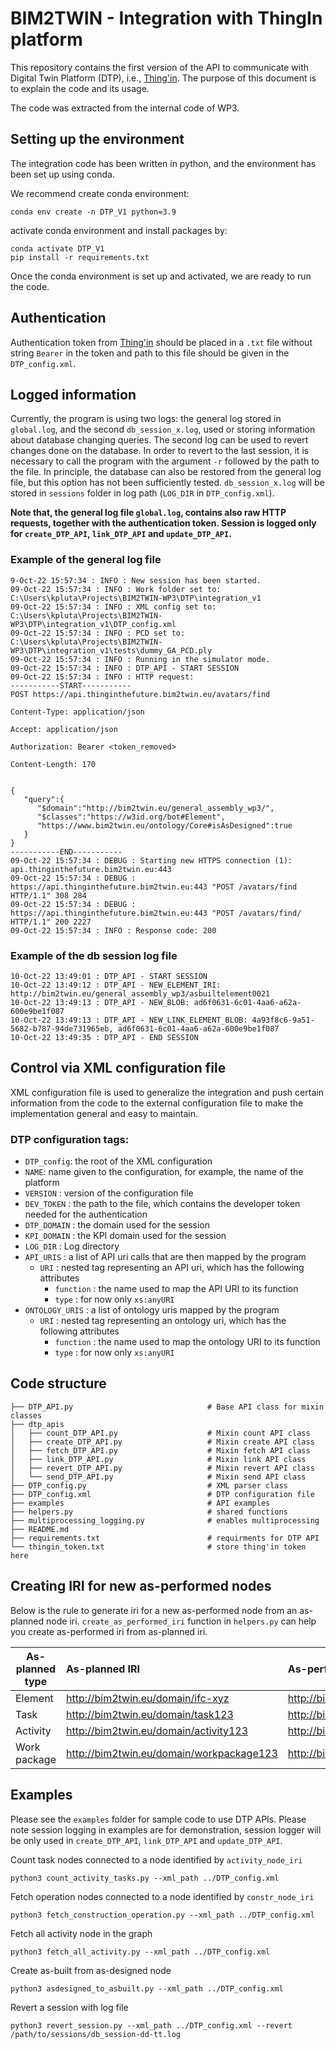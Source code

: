 # BIM2TWIN - Integration with ThingIn platform

This repository contains the first version of the API to communicate with Digital Twin Platform (DTP),
i.e., [Thing'in](https://thinginthefuture.bim2twin.eu). The purpose of this document is to explain the code and its
usage.

The code was extracted from the internal code of WP3.

## Setting up the environment

The integration code has been written in python, and the environment has been set up using conda.

We recommend create conda environment:

```conda env create -n DTP_V1 python=3.9```

activate conda environment and install packages by:

```
conda activate DTP_V1
pip install -r requirements.txt
```

Once the conda environment is set up and activated, we are ready to run the code.

## Authentication

Authentication token from [Thing'in](https://thinginthefuture.bim2twin.eu) should be placed in a `.txt` file without
string `Bearer` in the token and path to this file should be given in the `DTP_config.xml`.

## Logged information

Currently, the program is using two logs: the general log stored in `global.log`, and the second `db_session_x.log`,
used or storing information about database changing queries. The second log can be used to revert changes done on the
database. In order to revert to the last session, it is necessary to call the program with the argument `-r` followed by
the path to the file. In principle, the database can also be restored from the general log file, but this option has not
been sufficiently tested. `db_session_x.log` will be stored in `sessions` folder in log path (`LOG_DIR` in 
`DTP_config.xml`).

**Note that, the general log file `global.log`, contains also raw HTTP requests, together with the authentication
token. Session is logged only for `create_DTP_API`, `link_DTP_API` and `update_DTP_API`.**

### Example of the general log file

```
9-Oct-22 15:57:34 : INFO : New session has been started.
09-Oct-22 15:57:34 : INFO : Work folder set to: C:\Users\kpluta\Projects\BIM2TWIN-WP3\DTP\integration_v1
09-Oct-22 15:57:34 : INFO : XML config set to: C:\Users\kpluta\Projects\BIM2TWIN-WP3\DTP\integration_v1\DTP_config.xml
09-Oct-22 15:57:34 : INFO : PCD set to: C:\Users\kpluta\Projects\BIM2TWIN-WP3\DTP\integration_v1\tests\dummy_GA_PCD.ply
09-Oct-22 15:57:34 : INFO : Running in the simulator mode.
09-Oct-22 15:57:34 : INFO : DTP_API - START SESSION
09-Oct-22 15:57:34 : INFO : HTTP request: 
-----------START-----------
POST https://api.thinginthefuture.bim2twin.eu/avatars/find

Content-Type: application/json

Accept: application/json

Authorization: Bearer <token_removed>

Content-Length: 170


{
   "query":{
      "$domain":"http://bim2twin.eu/general_assembly_wp3/",
      "$classes":"https://w3id.org/bot#Element",
      "https://www.bim2twin.eu/ontology/Core#isAsDesigned":true
   }
}
-----------END-----------
09-Oct-22 15:57:34 : DEBUG : Starting new HTTPS connection (1): api.thinginthefuture.bim2twin.eu:443
09-Oct-22 15:57:34 : DEBUG : https://api.thinginthefuture.bim2twin.eu:443 "POST /avatars/find HTTP/1.1" 308 284
09-Oct-22 15:57:34 : DEBUG : https://api.thinginthefuture.bim2twin.eu:443 "POST /avatars/find/ HTTP/1.1" 200 2227
09-Oct-22 15:57:34 : INFO : Response code: 200
```

### Example of the db session log file

```
10-Oct-22 13:49:01 : DTP_API - START SESSION
10-Oct-22 13:49:12 : DTP_API - NEW_ELEMENT_IRI: http://bim2twin.eu/general_assembly_wp3/asbuiltelement0021
10-Oct-22 13:49:13 : DTP_API - NEW_BLOB: ad6f0631-6c01-4aa6-a62a-600e9be1f087
10-Oct-22 13:49:13 : DTP_API - NEW_LINK_ELEMENT_BLOB: 4a93f8c6-9a51-5682-b787-94de731965eb, ad6f0631-6c01-4aa6-a62a-600e9be1f087
10-Oct-22 13:49:35 : DTP_API - END SESSION
```

## Control via XML configuration file

XML configuration file is used to generalize the integration and push certain information from the code to the
external configuration file to make the implementation general and easy to maintain.

### DTP configuration tags:

* `DTP_config`: the root of the XML configuration
* `NAME`: name given to the configuration, for example, the name of the platform
* `VERSION` : version of the configuration file
* `DEV_TOKEN` : the path to the file, which contains the developer token needed for the authentication
* `DTP_DOMAIN` : the domain used for the session
* `KPI_DOMAIN` : the KPI domain used for the session
* `LOG_DIR` : Log directory
* `API_URIS` : a list of API uri calls that are then mapped by the program
    * `URI` :  nested tag representing an API uri, which has the following attributes
        * `function` : the name used to map the API URI to its function
        * `type` : for now only `xs:anyURI`
* `ONTOLOGY_URIS` : a list of ontology uris mapped by the program
    * `URI` :  nested tag representing an ontology uri, which has the following attributes
        * `function` : the name used to map the ontology URI to its function
        * `type` : for now only `xs:anyURI`

## Code structure

```
├── DTP_API.py                              # Base API class for mixin classes
├── dtp_apis
│   ├── count_DTP_API.py                    # Mixin count API class
│   ├── create_DTP_API.py                   # Mixin create API class
│   ├── fetch_DTP_API.py                    # Mixin fetch API class
│   ├── link_DTP_API.py                     # Mixin link API class
│   ├── revert_DTP_API.py                   # Mixin revert API class
│   └── send_DTP_API.py                     # Mixin send API class
├── DTP_config.py                           # XML parser class
├── DTP_config.xml                          # DTP configuration file
├── examples                                # API examples
├── helpers.py                              # shared functions
├── multiprocessing_logging.py              # enables multiprocessing
├── README.md
├── requirements.txt                        # requirments for DTP API
└── thingin_token.txt                       # store thing'in token here

```

## Creating IRI for new as-performed nodes

Below is the rule to generate iri for a new as-performed node from an as-planned node iri. `create_as_performed_iri`
function in `helpers.py` can help you create as-performed iri from as-planned iri.

| As-planned type | As-planned IRI                           | As-performed IRI                          |
|-----------------|:-----------------------------------------|:------------------------------------------|
| Element         | http://bim2twin.eu/domain/ifc-xyz        | http://bim2twin.eu/domain/asbuilt-xyz     |
| Task            | http://bim2twin.eu/domain/task123        | http://bim2twin.eu/domain/action123       |
| Activity        | http://bim2twin.eu/domain/activity123    | http://bim2twin.eu/domain/operation123    |
| Work package    | http://bim2twin.eu/domain/workpackage123 | http://bim2twin.eu/domain/construction123 |

## Examples

Please see the `examples` folder for sample code to use DTP APIs. Please note session logging in examples are for
demonstration, session logger will be only used in `create_DTP_API`, `link_DTP_API` and `update_DTP_API`.

Count task nodes connected to a node identified by `activity_node_iri`

```shell
python3 count_activity_tasks.py --xml_path ../DTP_config.xml
```

Fetch operation nodes connected to a node identified by `constr_node_iri`

```shell
python3 fetch_construction_operation.py --xml_path ../DTP_config.xml
```

Fetch all activity node in the graph

```shell
python3 fetch_all_activity.py --xml_path ../DTP_config.xml
```

Create as-built from as-designed node

```shell
python3 asdesigned_to_asbuilt.py --xml_path ../DTP_config.xml
```

Revert a session with log file

```shell
python3 revert_session.py --xml_path ../DTP_config.xml --revert /path/to/sessions/db_session-dd-tt.log
```